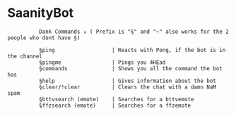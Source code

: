 # SaanityBot
              Dank Commands ↓ ( Prefix is "§" and "~" also works for the 2 people who dont have §)
              
              §ping                  | Reacts with Pong, if the bot is in the channel
              §pingme                | Pings you 4HEad
              §commands              | Shows you all the command the bot has
              §help                  | Gives information about the bot
              §clear/!clear          | Clears the chat with a damn NaM spam
              §bttvsearch (emote)    | Searches for a bttvemote
              §ffzsearch (emote)     | Searches for a ffzemote
